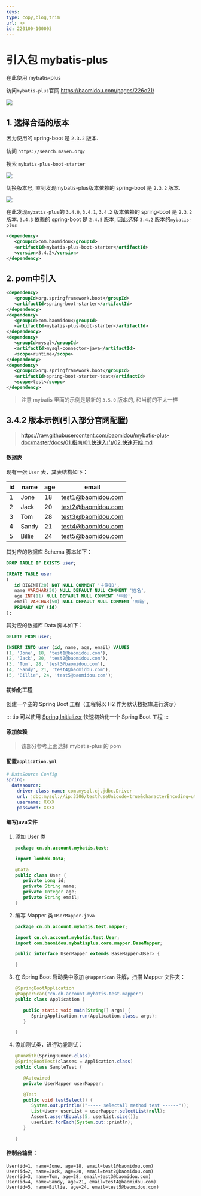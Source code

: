 ```yaml
---
keys: 
type: copy,blog,trim
url: <>
id: 220100-100003
---
```


# 引入包 mybatis-plus

在此使用 mybatis-plus

访问`mybatis-plus`官网 <https://baomidou.com/pages/226c21/>

![](https://gitee.com/cpfree/picture-warehouse/raw/master/devops-note/1642237751998.png)

## 1. 选择合适的版本

   因为使用的 spring-boot 是 `2.3.2` 版本.

   访问 `https://search.maven.org/`

   搜索 `mybatis-plus-boot-starter`

   ![](https://gitee.com/cpfree/picture-warehouse/raw/master/devops-note/1642241065638.png)

   切换版本号, 直到发现mybatis-plus版本依赖的 spring-boot 是 `2.3.2` 版本.

   ![](https://gitee.com/cpfree/picture-warehouse/raw/master/devops-note/1642241102506.png)

   在此发现`mybatis-plus`的 `3.4.0`, `3.4.1`, `3.4.2` 版本依赖的 spring-boot 是 `2.3.2` 版本. `3.4.3` 依赖的 spring-boot 是 `2.4.5` 版本, 因此选择 `3.4.2` 版本的`mybatis-plus`

   ```xml
   <dependency>
      <groupId>com.baomidou</groupId>
      <artifactId>mybatis-plus-boot-starter</artifactId>
      <version>3.4.2</version>
   </dependency>
   ```

## 2. pom中引入

   ```xml
   <dependency>
      <groupId>org.springframework.boot</groupId>
      <artifactId>spring-boot-starter</artifactId>
   </dependency>
   <dependency>
      <groupId>com.baomidou</groupId>
      <artifactId>mybatis-plus-boot-starter</artifactId>
   </dependency>
   <dependency>
      <groupId>mysql</groupId>
      <artifactId>mysql-connector-java</artifactId>
      <scope>runtime</scope>
   </dependency>
   <dependency>
      <groupId>org.springframework.boot</groupId>
      <artifactId>spring-boot-starter-test</artifactId>
      <scope>test</scope>
   </dependency>
   ```

   > 注意 mybatis 里面的示例是最新的 `3.5.0` 版本的, 和当前的不太一样

## 3.4.2 版本示例(引入部分官网配置)

> <https://raw.githubusercontent.com/baomidou/mybatis-plus-doc/master/docs/01.指南/01.快速入门/02.快速开始.md>


#### 数据表

   现有一张 `User` 表，其表结构如下：

   | id  | name   | age | email              |
   | --- | ------ | --- | ------------------ |
   | 1   | Jone   | 18  | test1@baomidou.com |
   | 2   | Jack   | 20  | test2@baomidou.com |
   | 3   | Tom    | 28  | test3@baomidou.com |
   | 4   | Sandy  | 21  | test4@baomidou.com |
   | 5   | Billie | 24  | test5@baomidou.com |

   其对应的数据库 Schema 脚本如下：

   ```sql
   DROP TABLE IF EXISTS user;

   CREATE TABLE user
   (
      id BIGINT(20) NOT NULL COMMENT '主键ID',
      name VARCHAR(30) NULL DEFAULT NULL COMMENT '姓名',
      age INT(11) NULL DEFAULT NULL COMMENT '年龄',
      email VARCHAR(50) NULL DEFAULT NULL COMMENT '邮箱',
      PRIMARY KEY (id)
   );
   ```

   其对应的数据库 Data 脚本如下：

   ```sql
   DELETE FROM user;

   INSERT INTO user (id, name, age, email) VALUES
   (1, 'Jone', 18, 'test1@baomidou.com'),
   (2, 'Jack', 20, 'test2@baomidou.com'),
   (3, 'Tom', 28, 'test3@baomidou.com'),
   (4, 'Sandy', 21, 'test4@baomidou.com'),
   (5, 'Billie', 24, 'test5@baomidou.com');
   ```

#### 初始化工程

创建一个空的 Spring Boot 工程（工程将以 H2 作为默认数据库进行演示）

::: tip
可以使用 [Spring Initializer](https://start.spring.io/) 快速初始化一个 Spring Boot 工程
:::

#### 添加依赖

   > 该部分参考上面选择 mybatis-plus 的 pom

#### 配置`application.yml`

```yaml
# DataSource Config
spring:
  datasource:
    driver-class-name: com.mysql.cj.jdbc.Driver
    url: jdbc:mysql://ip:3306/test?useUnicode=true&characterEncoding=utf-8&zeroDateTimeBehavior=CONVERT_TO_NULL&serverTimezone=Hongkong
    username: XXXX
    password: XXXX
```

#### 编写java文件

1. 添加 User 类

   ```java
   package cn.oh.account.mybatis.test;

   import lombok.Data;

   @Data
   public class User {
      private Long id;
      private String name;
      private Integer age;
      private String email;
   }
   ```

2. 编写 Mapper 类 `UserMapper.java`

   ```java
   package cn.oh.account.mybatis.test.mapper;

   import cn.oh.account.mybatis.test.User;
   import com.baomidou.mybatisplus.core.mapper.BaseMapper;

   public interface UserMapper extends BaseMapper<User> {

   }
   ```

3. 在 Spring Boot 启动类中添加 `@MapperScan` 注解，扫描 Mapper 文件夹：

   ```java
   @SpringBootApplication
   @MapperScan("cn.oh.account.mybatis.test.mapper")
   public class Application {

      public static void main(String[] args) {
         SpringApplication.run(Application.class, args);
      }

   }
   ```

4. 添加测试类，进行功能测试：

   ```java
   @RunWith(SpringRunner.class)
   @SpringBootTest(classes = Application.class)
   public class SampleTest {

      @Autowired
      private UserMapper userMapper;

      @Test
      public void testSelect() {
         System.out.println(("----- selectAll method test ------"));
         List<User> userList = userMapper.selectList(null);
         Assert.assertEquals(5, userList.size());
         userList.forEach(System.out::println);
      }

   }
   ```

#### 控制台输出：

   ```log
   User(id=1, name=Jone, age=18, email=test1@baomidou.com)
   User(id=2, name=Jack, age=20, email=test2@baomidou.com)
   User(id=3, name=Tom, age=28, email=test3@baomidou.com)
   User(id=4, name=Sandy, age=21, email=test4@baomidou.com)
   User(id=5, name=Billie, age=24, email=test5@baomidou.com)
   ```
